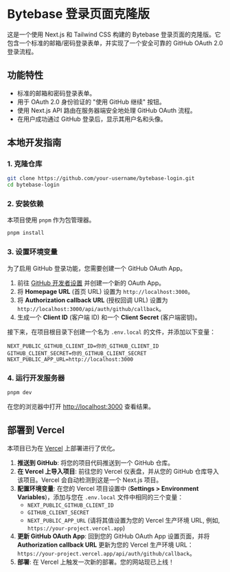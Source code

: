 # Bytebase 登录页面克隆版

这是一个使用 Next.js 和 Tailwind CSS 构建的 Bytebase 登录页面的克隆版。它包含一个标准的邮箱/密码登录表单，并实现了一个安全可靠的 GitHub OAuth 2.0 登录流程。

## 功能特性

- 标准的邮箱和密码登录表单。
- 用于 OAuth 2.0 身份验证的 "使用 GitHub 继续" 按钮。
- 使用 Next.js API 路由在服务器端安全地处理 GitHub OAuth 流程。
- 在用户成功通过 GitHub 登录后，显示其用户名和头像。

## 本地开发指南

### 1. 克隆仓库

```bash
git clone https://github.com/your-username/bytebase-login.git
cd bytebase-login
```

### 2. 安装依赖

本项目使用 `pnpm` 作为包管理器。

```bash
pnpm install
```

### 3. 设置环境变量

为了启用 GitHub 登录功能，您需要创建一个 GitHub OAuth App。

1.  前往 [GitHub 开发者设置](https://github.com/settings/developers) 并创建一个新的 OAuth App。
2.  将 **Homepage URL** (首页 URL) 设置为 `http://localhost:3000`。
3.  将 **Authorization callback URL** (授权回调 URL) 设置为 `http://localhost:3000/api/auth/github/callback`。
4.  生成一个 **Client ID** (客户端 ID) 和一个 **Client Secret** (客户端密钥)。

接下来，在项目根目录下创建一个名为 `.env.local` 的文件，并添加以下变量：

```
NEXT_PUBLIC_GITHUB_CLIENT_ID=你的_GITHUB_CLIENT_ID
GITHUB_CLIENT_SECRET=你的_GITHUB_CLIENT_SECRET
NEXT_PUBLIC_APP_URL=http://localhost:3000
```

### 4. 运行开发服务器

```bash
pnpm dev
```

在您的浏览器中打开 [http://localhost:3000](http://localhost:3000) 查看结果。

## 部署到 Vercel

本项目已为在 [Vercel](https://vercel.com/) 上部署进行了优化。

1.  **推送到 GitHub**: 将您的项目代码推送到一个 GitHub 仓库。
2.  **在 Vercel 上导入项目**: 前往您的 Vercel 仪表盘，并从您的 GitHub 仓库导入该项目。Vercel 会自动检测到这是一个 Next.js 项目。
3.  **配置环境变量**: 在您的 Vercel 项目设置中 (**Settings > Environment Variables**)，添加与您在 `.env.local` 文件中相同的三个变量：
    *   `NEXT_PUBLIC_GITHUB_CLIENT_ID`
    *   `GITHUB_CLIENT_SECRET`
    *   `NEXT_PUBLIC_APP_URL` (请将其值设置为您的 Vercel 生产环境 URL, 例如, `https://your-project.vercel.app`)
4.  **更新 GitHub OAuth App**: 回到您的 GitHub OAuth App 设置页面，并将 **Authorization callback URL** 更新为您的 Vercel 生产环境 URL：`https://your-project.vercel.app/api/auth/github/callback`。
5.  **部署**: 在 Vercel 上触发一次新的部署。您的网站现已上线！
